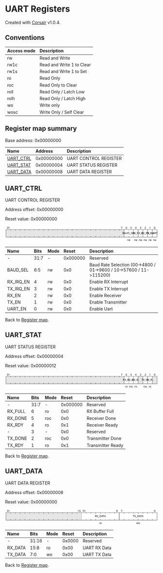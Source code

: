 # UART Registers

Created with [Corsair](https://github.com/esynr3z/corsair) v1.0.4.

## Conventions

| Access mode | Description               |
| :---------- | :------------------------ |
| rw          | Read and Write            |
| rw1c        | Read and Write 1 to Clear |
| rw1s        | Read and Write 1 to Set   |
| ro          | Read Only                 |
| roc         | Read Only to Clear        |
| roll        | Read Only / Latch Low     |
| rolh        | Read Only / Latch High    |
| wo          | Write only                |
| wosc        | Write Only / Self Clear   |

## Register map summary

Base address: 0x00000000

| Name                     | Address    | Description |
| :---                     | :---       | :---        |
| [UART_CTRL](#uart_ctrl)  | 0x00000000 | UART CONTROL REGISTER |
| [UART_STAT](#uart_stat)  | 0x00000004 | UART STATUS REGISTER |
| [UART_DATA](#uart_data)  | 0x00000008 | UART DATA REGISTER |

## UART_CTRL

UART CONTROL REGISTER

Address offset: 0x00000000

Reset value: 0x00000000

![uart_ctrl](md_img/uart_ctrl.svg)

| Name             | Bits   | Mode            | Reset      | Description |
| :---             | :---   | :---            | :---       | :---        |
| -                | 31:7   | -               | 0x000000   | Reserved |
| BAUD_SEL         | 6:5    | rw              | 0x0        | Baud Rate Selection (00->4800 / 01->9600 / 10->57600 / 11->115200) |
| RX_IRQ_EN        | 4      | rw              | 0x0        | Enable RX Interrupt |
| TX_IRQ_EN        | 3      | rw              | 0x0        | Enable TX Interrupt |
| RX_EN            | 2      | rw              | 0x0        | Enable Receiver |
| TX_EN            | 1      | rw              | 0x0        | Enable Transmitter |
| UART_EN          | 0      | rw              | 0x0        | Enable Uart |

Back to [Register map](#register-map-summary).

## UART_STAT

UART STATUS REGISTER

Address offset: 0x00000004

Reset value: 0x00000012

![uart_stat](md_img/uart_stat.svg)

| Name             | Bits   | Mode            | Reset      | Description |
| :---             | :---   | :---            | :---       | :---        |
| -                | 31:7   | -               | 0x000000   | Reserved |
| RX_FULL          | 6      | ro              | 0x0        | RX Buffer Full |
| RX_DONE          | 5      | roc             | 0x0        | Receiver Done |
| RX_RDY           | 4      | ro              | 0x1        | Receiver Ready |
| -                | 3      | -               | 0x0        | Reserved |
| TX_DONE          | 2      | roc             | 0x0        | Transmitter Done |
| TX_RDY           | 1      | ro              | 0x1        | Transmitter Ready |

Back to [Register map](#register-map-summary).

## UART_DATA

UART DATA REGISTER

Address offset: 0x00000008

Reset value: 0x00000000

![uart_data](md_img/uart_data.svg)

| Name             | Bits   | Mode            | Reset      | Description |
| :---             | :---   | :---            | :---       | :---        |
| -                | 31:16  | -               | 0x0000     | Reserved |
| RX_DATA          | 15:8   | ro              | 0x00       | UART RX Data |
| TX_DATA          | 7:0    | wo              | 0x00       | UART TX Data |

Back to [Register map](#register-map-summary).
